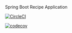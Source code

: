 
Spring Boot Recipe Application


[![CircleCI](https://circleci.com/gh/SapnaDerajeRadhakrishna/receipe-demo/tree/master.svg?style=svg)](https://circleci.com/gh/SapnaDerajeRadhakrishna/receipe-demo/tree/master)

[![codecov](https://codecov.io/gh/SapnaDerajeRadhakrishna/receipe-demo/branch/master/graph/badge.svg)](https://codecov.io/gh/SapnaDerajeRadhakrishna/receipe-demo)
